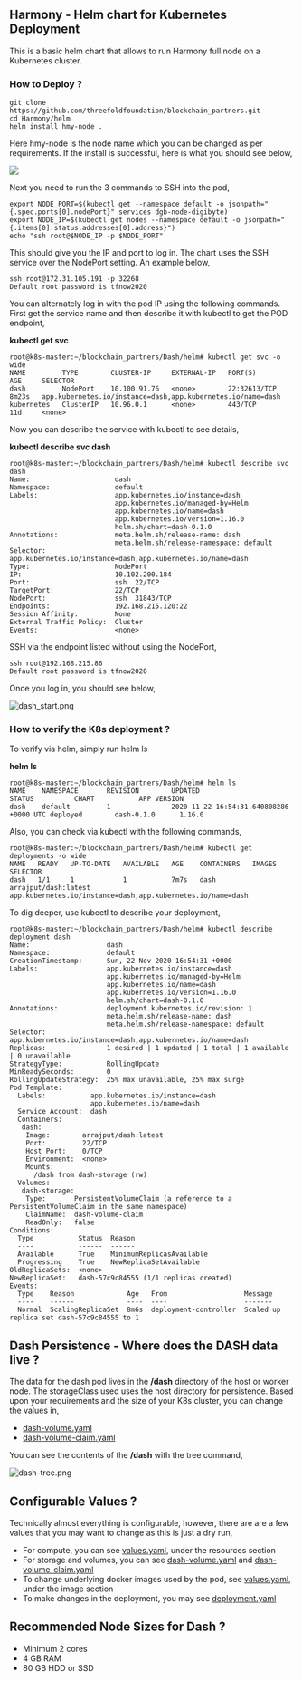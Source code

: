 ## Harmony - Helm chart for Kubernetes Deployment

This is a basic helm chart that allows to run Harmony full node on a Kubernetes cluster.

### How to Deploy ?
```
git clone https://github.com/threefoldfoundation/blockchain_partners.git
cd Harmony/helm
helm install hmy-node .
```
Here hmy-node is the node name which you can be changed as per requirements. If the install is successful, here is what you should see below,

![](../images/helm-deploy-success.png)

Next you need to run the 3 commands to SSH into the pod,
```
export NODE_PORT=$(kubectl get --namespace default -o jsonpath="{.spec.ports[0].nodePort}" services dgb-node-digibyte)
export NODE_IP=$(kubectl get nodes --namespace default -o jsonpath="{.items[0].status.addresses[0].address}")
echo "ssh root@$NODE_IP -p $NODE_PORT"
```
This should give you the IP and port to log in. The chart uses the SSH service over the NodePort setting. An example below,

```
ssh root@172.31.105.191 -p 32268
Default root password is tfnow2020
```
You can alternately log in with the pod IP using the following commands. First get the service name and then describe it with kubectl to get the POD endpoint,

**kubectl get svc**

```
root@k8s-master:~/blockchain_partners/Dash/helm# kubectl get svc -o wide
NAME         TYPE        CLUSTER-IP     EXTERNAL-IP   PORT(S)        AGE     SELECTOR
dash         NodePort    10.100.91.76   <none>        22:32613/TCP   8m23s   app.kubernetes.io/instance=dash,app.kubernetes.io/name=dash
kubernetes   ClusterIP   10.96.0.1      <none>        443/TCP        11d     <none>
```
Now you can describe the service with kubectl to see details,

**kubectl describe svc dash**

```
root@k8s-master:~/blockchain_partners/Dash/helm# kubectl describe svc dash
Name:                     dash
Namespace:                default
Labels:                   app.kubernetes.io/instance=dash
                          app.kubernetes.io/managed-by=Helm
                          app.kubernetes.io/name=dash
                          app.kubernetes.io/version=1.16.0
                          helm.sh/chart=dash-0.1.0
Annotations:              meta.helm.sh/release-name: dash
                          meta.helm.sh/release-namespace: default
Selector:                 app.kubernetes.io/instance=dash,app.kubernetes.io/name=dash
Type:                     NodePort
IP:                       10.102.200.184
Port:                     ssh  22/TCP
TargetPort:               22/TCP
NodePort:                 ssh  31843/TCP
Endpoints:                192.168.215.120:22
Session Affinity:         None
External Traffic Policy:  Cluster
Events:                   <none>
```

SSH via the endpoint listed without using the NodePort,

```
ssh root@192.168.215.86
Default root password is tfnow2020
```

Once you log in, you should see below,

![dash_start.png](../images/dash_start.png)

### How to verify the K8s deployment ?

To verify via helm, simply run helm ls

**helm ls**

```
root@k8s-master:~/blockchain_partners/Dash/helm# helm ls
NAME    NAMESPACE       REVISION        UPDATED                                 STATUS          CHART           APP VERSION
dash    default         1               2020-11-22 16:54:31.640808286 +0000 UTC deployed        dash-0.1.0      1.16.0
```

Also, you can check via kubectl with the following commands,

```
root@k8s-master:~/blockchain_partners/Dash/helm# kubectl get deployments -o wide
NAME   READY   UP-TO-DATE   AVAILABLE   AGE    CONTAINERS   IMAGES                 SELECTOR
dash   1/1     1            1           7m7s   dash         arrajput/dash:latest   app.kubernetes.io/instance=dash,app.kubernetes.io/name=dash
```

To dig deeper, use kubectl to describe your deployment,

```
root@k8s-master:~/blockchain_partners/Dash/helm# kubectl describe deployment dash
Name:                   dash
Namespace:              default
CreationTimestamp:      Sun, 22 Nov 2020 16:54:31 +0000
Labels:                 app.kubernetes.io/instance=dash
                        app.kubernetes.io/managed-by=Helm
                        app.kubernetes.io/name=dash
                        app.kubernetes.io/version=1.16.0
                        helm.sh/chart=dash-0.1.0
Annotations:            deployment.kubernetes.io/revision: 1
                        meta.helm.sh/release-name: dash
                        meta.helm.sh/release-namespace: default
Selector:               app.kubernetes.io/instance=dash,app.kubernetes.io/name=dash
Replicas:               1 desired | 1 updated | 1 total | 1 available | 0 unavailable
StrategyType:           RollingUpdate
MinReadySeconds:        0
RollingUpdateStrategy:  25% max unavailable, 25% max surge
Pod Template:
  Labels:           app.kubernetes.io/instance=dash
                    app.kubernetes.io/name=dash
  Service Account:  dash
  Containers:
   dash:
    Image:        arrajput/dash:latest
    Port:         22/TCP
    Host Port:    0/TCP
    Environment:  <none>
    Mounts:
      /dash from dash-storage (rw)
  Volumes:
   dash-storage:
    Type:       PersistentVolumeClaim (a reference to a PersistentVolumeClaim in the same namespace)
    ClaimName:  dash-volume-claim
    ReadOnly:   false
Conditions:
  Type           Status  Reason
  ----           ------  ------
  Available      True    MinimumReplicasAvailable
  Progressing    True    NewReplicaSetAvailable
OldReplicaSets:  <none>
NewReplicaSet:   dash-57c9c84555 (1/1 replicas created)
Events:
  Type    Reason             Age   From                   Message
  ----    ------             ----  ----                   -------
  Normal  ScalingReplicaSet  8m6s  deployment-controller  Scaled up replica set dash-57c9c84555 to 1
```

## Dash Persistence - Where does the DASH data live ?

The data for the dash pod lives in the **/dash** directory of the host or worker node. The storageClass used uses the host directory for persistence. Based upon your requirements and the size of your K8s cluster, you can change the values in,

* [dash-volume.yaml](templates/dash-volume.yaml)
* [dash-volume-claim.yaml](templates/dash-volume-claim.yaml)

You can see the contents of the **/dash** with the tree command,

![dash-tree.png](../images/dash-tree.png)

## Configurable Values ?

Technically almost everything is configurable, however, there are are a few values that you may want to change as this is just a dry run,

* For compute, you can see [values.yaml](values.yaml), under the resources section
* For storage and volumes, you can see [dash-volume.yaml](templates/dash-volume.yaml) and [dash-volume-claim.yaml](templates/dash-volume-claim.yaml)
* To change underlying docker images used by the pod, see [values.yaml](values.yaml), under the image section
* To make changes in the deployment, you may see [deployment.yaml](templates/deployment.yaml)

## Recommended Node Sizes for Dash ?

* Minimum 2 cores 
* 4 GB RAM  
* 80 GB HDD or SSD


